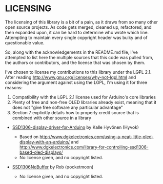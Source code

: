 LICENSING
=========

The licensing of this library is a bit of a pain, as it draws from
so many other open source projects. As code gets merged, cleaned up,
refactored, and then expanded upon, it can be hard to determine who
wrote which line. Attempting to maintain every single copyright header
was bulky and of questionable value.

So, along with the acknowledgements in the README.md file, I've attempted
to list here the multiple sources that this code was pulled from, the authors
or contributors, and the license that was chosen by them.

I've chosen to license my contributions to this library under the LGPL 2.1.
After reading http://www.gnu.org/licenses/why-not-lgpl.html and considering
the argument against using the LGPL, I'm using it for three reasons:

1. Compatibility with the LGPL 2.1 license used for Arduino's core libraries
2. Plenty of free and non-free OLED libraries already exist, meaning that it
    does not "give free software any particular advantage"
3. Section 7 explicitly details how to properly credit source that is combined
    with other source in a library

* [SSD1306-display-driver-for-Arduino](https://github.com/Hyvok/SSD1306-display-driver-for-Arduino) by Kalle Hyvönen (Hyvok)
  * Based on http://www.dgkelectronics.com/using-a-neat-little-oled-display-with-an-arduino/
  and http://www.dgkelectronics.com/library-for-controlling-ssd1306-based-oled-displays/
  * No license given, and no copyright listed.

* [SSD1306NoBuffer](https://github.com/pocketmoon/SSD1306NoBuffer) by Rob (pocketmoon)
  * No license given, and no copyright listed.
